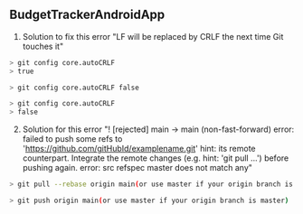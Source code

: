 ## BudgetTrackerAndroidApp

1. Solution to fix this error
    "LF will be replaced by CRLF the next time Git touches it"

    
```bash
> git config core.autoCRLF
> true

> git config core.autoCRLF false

> git config core.autoCRLF
> false
```

2. Solution for this error
    "! [rejected]        main -> main (non-fast-forward)
       error: failed to push some refs to 'https://github.com/gitHubId/examplename.git'
       hint: its remote counterpart. Integrate the remote changes (e.g.
       hint: 'git pull ...') before pushing again.
       error: src refspec master does not match any"
       
```bash
> git pull --rebase origin main(or use master if your origin branch is master)

> git push origin main(or use master if your origin branch is master)
```
